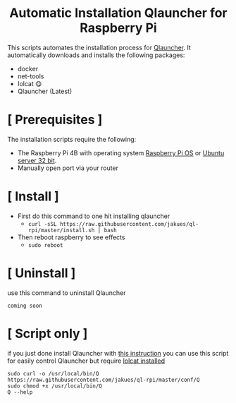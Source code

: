 <h1 align="center">Automatic Installation Qlauncher for Raspberry Pi</h1>

This scripts automates the installation process for [Qlauncher](https://github.com/poseidon-network/qlauncher-linux).
It automatically downloads and installs the following packages:

* docker
* net-tools
* lolcat 😋
* Qlauncher (Latest)

# [ Prerequisites ]

The installation scripts require the following:

* The Raspberry Pi 4B with operating system [Raspberry Pi OS](https://downloads.raspberrypi.org/raspios_lite_armhf_latest) or [Ubuntu server 32 bit](https://ubuntu.com/download/raspberry-pi).
* Manually open port via your router

# [ Install ]

  * First do this command to one hit installing qlauncher
    * `curl -sSL https://raw.githubusercontent.com/jakues/ql-rpi/master/install.sh | bash`
  * Then reboot raspberry to see effects
    * `sudo reboot`

# [ Uninstall ]

use this command to uninstall Qlauncher
```
coming soon
```


# [ Script only ]

if you just done install Qlauncher with [this instruction](https://github.com/poseidon-network/qlauncher-linux) you can use this script for easily control Qlauncher but require [lolcat installed](https://github.com/busyloop/lolcat)
```
sudo curl -o /usr/local/bin/Q https://raw.githubusercontent.com/jakues/ql-rpi/master/conf/Q
sudo chmod +x /usr/local/bin/Q
Q --help
```
